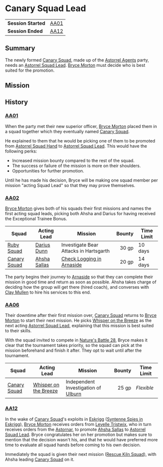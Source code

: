 # Canary Squad Lead

|||
| --- | --- |
| **Session Started** | [AA01](../../sessions/completed/AA01.md) | storyline.2
| **Session Ended** | [AA12](../../sessions/completed/AA12.md) |

## Summary

The newly formed [Canary Squad](../../organisations/astorrel/squads/canary-squad.md), made up of the [Astorrel Agents](../../campaigns/C2-astorrel-agents.md) party, needs an [Astorrel Squad Lead](../../organisations/astorrel/ranks/astorrel-squad-lead.md). [Bryce Morton](../../characters/bryce-morton.md) must decide who is best suited for the promotion.

## Mission

## History

### [AA01](../../sessions/completed/AA01.md)

When the party met their new superior officer, [Bryce Morton](../../characters/bryce-morton.md) placed them in a squad together which they eventually named [Canary Squad](../../organisations/astorrel/squads/canary-squad.md).

He explained to them that he would be picking one of them to be promoted from [Astorrel Squad Hand](../../organisations/astorrel/ranks/astorrel-squad-hand.md) to [Astorrel Squad Lead](../../organisations/astorrel/ranks/astorrel-squad-lead.md). This would have the following perks:

- Increased mission bounty compared to the rest of the squad.
- The success or failure of the mission is more on their shoulders.
- Opportunities for further promotion.

Until he has made his decision, Bryce will be making one squad member per mission "acting Squad Lead" so that they may prove themselves.

### [AA02](../../sessions/completed/AA02.md)

[Bryce Morton](../../characters/bryce-morton.md) gives both of his squads their first missions and names the first acting squad leads, picking both Ahsha and Darius for having received the Exceptional Trainee Bonus.

| Squad | Acting Lead | Mission | Bounty | Time Limit |
| --- | --- | --- | ---:| --- |
| [Ruby Squad](../../organisations/astorrel/squads/ruby-squad.md) | [Darius Dunn](../../characters/darius-dunn.md) | Investigate Bear Attacks in Hartsgarth | 30 gp | 10 days |
| [Canary Squad](../../organisations/astorrel/squads/canary-squad.md) | [Ahsha Sallas](../../characters/ahsha-sallas.md) | [Check Logging in Arnaside](check-logging-in-arnaside.md) | 20 gp | 14 days |

The party begins their journey to [Arnaside](../../places/villages/arnaside.md) so that they can complete their mission in good time and return as soon as possible. Ahsha takes charge of deciding how the group will get there (hired coach), and converses with [Clay Mullen](../../characters/clay-mullen.md) to hire his services to this end.

### [AA06](../../sessions/completed/AA06.md)

Their downtime after their first mission over, [Canary Squad](../../organisations/astorrel/squads/canary-squad.md) returns to [Bryce Morton](../../characters/bryce-morton.md) to start their next mission. He picks [Whisper on the Breeze](../../characters/whisper-on-the-breeze.md) as the next acting [Astorrel Squad Lead](../../organisations/astorrel/ranks/astorrel-squad-lead.md), explaining that this mission is best suited to their skills.

With the squad invited to compete in [Nature's Battle 28](natures-battle-28.md), Bryce makes it clear that the tournament takes priority, so the squad can pick at the mission beforehand and finish it after. They opt to wait until after the tournament.

| Squad | Acting Lead | Mission | Bounty | Time Limit |
| --- | --- | --- | ---:| --- |
| [Canary Squad](../../organisations/astorrel/squads/canary-squad.md) | [Whisper on the Breeze](../../characters/whisper-on-the-breeze.md) | Independent Investigation of [Ulburn](../../places/villages/ulburn.md) | 25 gp | *Flexible* |

### [AA12](../../sessions/completed/AA12.md)

In the wake of [Canary Squad](../../organisations/astorrel/squads/canary-squad.md)'s exploits in [Eskrigg](../../places/cities/eskrigg.md) ([Syntenne Spies in Eskrigg](syntenne-spies-in-eskrigg.md)), [Bryce Morton](../../characters/bryce-morton.md) receives orders from [Levelle Tristwix](../../characters/levelle-tristwix.md), who in turn receives orders from the [Astornar](../../organisations/astornar.md), to promote [Ahsha Sallas](../../characters/ahsha-sallas.md) to [Astorrel Squad Lead](../../organisations/astorrel/ranks/astorrel-squad-lead.md). Bryce congratulates her on her promotion but makes sure to mention that the decision wasn't his, and that he would have preferred more time to evaluate all squad hands before coming to his own decision.

Immediately the squad is given their next mission ([Rescue Kiln Squad](../rescue-kiln-squad.md)), with Ahsha leading [Canary Squad](../../organisations/astorrel/squads/canary-squad.md) on it.
